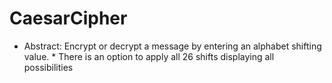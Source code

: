 # CaesarCipher
 * Abstract: Encrypt or decrypt a message by entering an alphabet shifting value.   * There is an option to apply all 26 shifts displaying all possibilities
